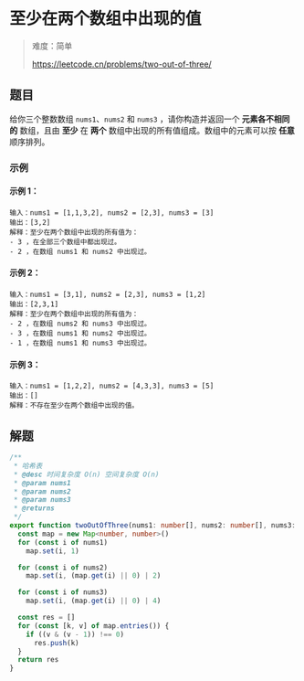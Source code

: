 # 至少在两个数组中出现的值

> 难度：简单
>
> https://leetcode.cn/problems/two-out-of-three/

## 题目

给你三个整数数组 `nums1`、`nums2` 和 `nums3` ，请你构造并返回一个 **元素各不相同的** 数组，且由 **至少** 在 **两个** 数组中出现的所有值组成。数组中的元素可以按 **任意** 顺序排列。
 
### 示例

#### 示例 1：

```
输入：nums1 = [1,1,3,2], nums2 = [2,3], nums3 = [3]
输出：[3,2]
解释：至少在两个数组中出现的所有值为：
- 3 ，在全部三个数组中都出现过。
- 2 ，在数组 nums1 和 nums2 中出现过。
```

#### 示例 2：

```
输入：nums1 = [3,1], nums2 = [2,3], nums3 = [1,2]
输出：[2,3,1]
解释：至少在两个数组中出现的所有值为：
- 2 ，在数组 nums2 和 nums3 中出现过。
- 3 ，在数组 nums1 和 nums2 中出现过。
- 1 ，在数组 nums1 和 nums3 中出现过。
```

#### 示例 3：

```
输入：nums1 = [1,2,2], nums2 = [4,3,3], nums3 = [5]
输出：[]
解释：不存在至少在两个数组中出现的值。
```

## 解题

```ts 
/**
 * 哈希表
 * @desc 时间复杂度 O(n) 空间复杂度 O(n)
 * @param nums1
 * @param nums2
 * @param nums3
 * @returns
 */
export function twoOutOfThree(nums1: number[], nums2: number[], nums3: number[]): number[] {
  const map = new Map<number, number>()
  for (const i of nums1)
    map.set(i, 1)

  for (const i of nums2)
    map.set(i, (map.get(i) || 0) | 2)

  for (const i of nums3)
    map.set(i, (map.get(i) || 0) | 4)

  const res = []
  for (const [k, v] of map.entries()) {
    if ((v & (v - 1)) !== 0)
      res.push(k)
  }
  return res
}
```